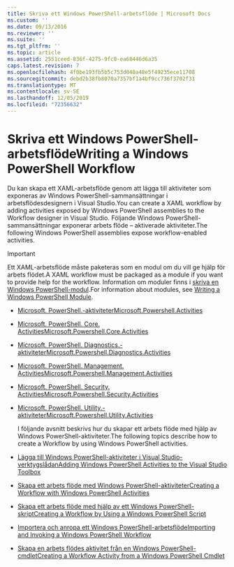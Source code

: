 ```yaml
---
title: Skriva ett Windows PowerShell-arbetsflöde | Microsoft Docs
ms.custom: ''
ms.date: 09/13/2016
ms.reviewer: ''
ms.suite: ''
ms.tgt_pltfrm: ''
ms.topic: article
ms.assetid: 2551ceed-836f-4275-9fc0-ea68446d6a35
caps.latest.revision: 7
ms.openlocfilehash: 4f0be193fb5b5c753d040a48e5f49235ece11708
ms.sourcegitcommit: debd2b38fb8070a7357bf1a4bf9cc736f3702f31
ms.translationtype: MT
ms.contentlocale: sv-SE
ms.lasthandoff: 12/05/2019
ms.locfileid: "72356632"
---
```

# <a name="writing-a-windows-powershell-workflow"></a><span data-ttu-id="f72e0-102">Skriva ett Windows PowerShell-arbetsflöde</span><span class="sxs-lookup"><span data-stu-id="f72e0-102">Writing a Windows PowerShell Workflow</span></span>

<span data-ttu-id="f72e0-103">Du kan skapa ett XAML-arbetsflöde genom att lägga till aktiviteter som exponeras av Windows PowerShell-sammansättningar i arbetsflödesdesignern i Visual Studio.</span><span class="sxs-lookup"><span data-stu-id="f72e0-103">You can create a XAML workflow by adding activities exposed by Windows PowerShell assemblies to the Workflow designer in Visual Studio.</span></span> <span data-ttu-id="f72e0-104">Följande Windows PowerShell-sammansättningar exponerar arbets flöde – aktiverade aktiviteter.</span><span class="sxs-lookup"><span data-stu-id="f72e0-104">The following Windows PowerShell assemblies expose workflow-enabled activities.</span></span>

> [!IMPORTANT]
> <span data-ttu-id="f72e0-105">Ett XAML-arbetsflöde måste paketeras som en modul om du vill ge hjälp för arbets flödet.</span><span class="sxs-lookup"><span data-stu-id="f72e0-105">A XAML workflow must be packaged as a module if you want to provide help for the workflow.</span></span> <span data-ttu-id="f72e0-106">Information om moduler finns i [skriva en Windows PowerShell-modul](../module/writing-a-windows-powershell-module.md).</span><span class="sxs-lookup"><span data-stu-id="f72e0-106">For information about modules, see [Writing a Windows PowerShell Module](../module/writing-a-windows-powershell-module.md).</span></span>

- [<span data-ttu-id="f72e0-107">Microsoft. PowerShell.-aktiviteter</span><span class="sxs-lookup"><span data-stu-id="f72e0-107">Microsoft.Powershell.Activities</span></span>](/dotnet/api/Microsoft.PowerShell.Activities)

- [<span data-ttu-id="f72e0-108">Microsoft. PowerShell. Core. Activities</span><span class="sxs-lookup"><span data-stu-id="f72e0-108">Microsoft.Powershell.Core.Activities</span></span>](/dotnet/api/Microsoft.PowerShell.Core.Activities)

- [<span data-ttu-id="f72e0-109">Microsoft. PowerShell. Diagnostics.-aktiviteter</span><span class="sxs-lookup"><span data-stu-id="f72e0-109">Microsoft.Powershell.Diagnostics.Activities</span></span>](/dotnet/api/Microsoft.PowerShell.Diagnostics.Activities)

- [<span data-ttu-id="f72e0-110">Microsoft. PowerShell. Management. Activities</span><span class="sxs-lookup"><span data-stu-id="f72e0-110">Microsoft.Powershell.Management.Activities</span></span>](/dotnet/api/Microsoft.PowerShell.Management.Activities)

- [<span data-ttu-id="f72e0-111">Microsoft. PowerShell. Security. Activities</span><span class="sxs-lookup"><span data-stu-id="f72e0-111">Microsoft.Powershell.Security.Activities</span></span>](/dotnet/api/Microsoft.PowerShell.Security.Activities)

- [<span data-ttu-id="f72e0-112">Microsoft. PowerShell. Utility.-aktiviteter</span><span class="sxs-lookup"><span data-stu-id="f72e0-112">Microsoft.Powershell.Utility.Activities</span></span>](/dotnet/api/Microsoft.PowerShell.Utility.Activities)

  <span data-ttu-id="f72e0-113">I följande avsnitt beskrivs hur du skapar ett arbets flöde med hjälp av Windows PowerShell-aktiviteter.</span><span class="sxs-lookup"><span data-stu-id="f72e0-113">The following topics describe how to create a Workflow by using Windows PowerShell activities.</span></span>

- [<span data-ttu-id="f72e0-114">Lägga till Windows PowerShell-aktiviteter i Visual Studio-verktygslådan</span><span class="sxs-lookup"><span data-stu-id="f72e0-114">Adding Windows PowerShell Activities to the Visual Studio Toolbox</span></span>](./adding-windows-powershell-activities-to-the-visual-studio-toolbox.md)

- [<span data-ttu-id="f72e0-115">Skapa ett arbets flöde med Windows PowerShell-aktiviteter</span><span class="sxs-lookup"><span data-stu-id="f72e0-115">Creating a Workflow with Windows PowerShell Activities</span></span>](./creating-a-workflow-with-windows-powershell-activities.md)

- [<span data-ttu-id="f72e0-116">Skapa ett arbets flöde med hjälp av ett Windows PowerShell-skript</span><span class="sxs-lookup"><span data-stu-id="f72e0-116">Creating a Workflow by Using a Windows PowerShell Script</span></span>](./creating-a-workflow-by-using-a-windows-powershell-script.md)

- [<span data-ttu-id="f72e0-117">Importera och anropa ett Windows PowerShell-arbetsflöde</span><span class="sxs-lookup"><span data-stu-id="f72e0-117">Importing and Invoking a Windows PowerShell Workflow</span></span>](./importing-and-invoking-a-windows-powershell-workflow.md)

- [<span data-ttu-id="f72e0-118">Skapa en arbets flödes aktivitet från en Windows PowerShell-cmdlet</span><span class="sxs-lookup"><span data-stu-id="f72e0-118">Creating a Workflow Activity from a Windows PowerShell Cmdlet</span></span>](./creating-a-workflow-activity-from-a-windows-powershell-cmdlet.md)